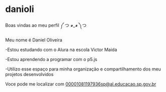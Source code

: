 # danioli
Boas vindas ao meu perfil ༼ つ ◕_◕ ༽つ

Meu nome é Daniel Oliveira

-Estou estudando com o Alura na escola Victor Maida

-Estou aprendendo a programar com o p5.js

-Utilizo esse espaço para minha organização e compartilhamento dos meu projetos desenvolvidos

Voce pode me localizar com
      00001081197936sp@al.educacao.sp.gov.br

